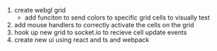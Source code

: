 1. create webgl grid
    * add funciton to send colors to specific grid cells to visually test
2. add mouse handlers to correctly activate the cells on the grid
3. hook up new grid to socket.io to recieve cell update events
4. create new ui using react and ts and webpack